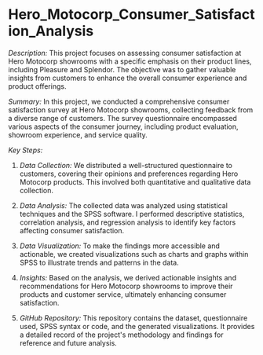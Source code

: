 # Hero_Motocorp_Consumer_Satisfaction_Analysis

*Description:*
This project focuses on assessing consumer satisfaction at Hero Motocorp showrooms with a specific emphasis on their product lines, including Pleasure and Splendor. The objective was to gather valuable insights from customers to enhance the overall consumer experience and product offerings.

*Summary:*
In this project, we conducted a comprehensive consumer satisfaction survey at Hero Motocorp showrooms, collecting feedback from a diverse range of customers. The survey questionnaire encompassed various aspects of the consumer journey, including product evaluation, showroom experience, and service quality.

*Key Steps:*
1. *Data Collection:* We distributed a well-structured questionnaire to customers, covering their opinions and preferences regarding Hero Motocorp products. This involved both quantitative and qualitative data collection.

2. *Data Analysis:* The collected data was analyzed using statistical techniques and the SPSS software. I performed descriptive statistics, correlation analysis, and regression analysis to identify key factors affecting consumer satisfaction.

3. *Data Visualization:* To make the findings more accessible and actionable, we created visualizations such as charts and graphs within SPSS to illustrate trends and patterns in the data.

4. *Insights:* Based on the analysis, we derived actionable insights and recommendations for Hero Motocorp showrooms to improve their products and customer service, ultimately enhancing consumer satisfaction.

5. *GitHub Repository:* This repository contains the dataset, questionnaire used, SPSS syntax or code, and the generated visualizations. It provides a detailed record of the project's methodology and findings for reference and future analysis.
